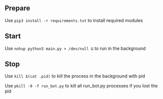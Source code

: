 ## Prepare
Use `pip3 install -r requirements.txt` to install required modules

## Start
Use `nohup python3 main.py > /dev/null &` to run in the background

## Stop
Use `kill $(cat .pid)` to kill the process in the background with pid

Use `pkill -9 -f run_bot.py` to kill all run_bot.py processes if you lost the pid
